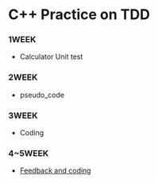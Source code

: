 # C++ Practice on TDD

### 1WEEK
+ Calculator Unit test

### 2WEEK
+ pseudo_code

### 3WEEK
+ Coding

### 4~5WEEK
+ [Feedback and coding](https://github.com/dongsub-joung/Server_Project)
